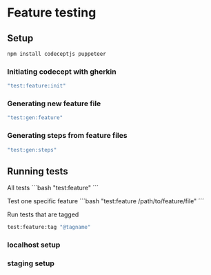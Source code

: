 # Feature testing

## Setup

```bash
npm install codeceptjs puppeteer
```

### Initiating codecept with gherkin

```bash
"test:feature:init"
```

### Generating new feature file

```bash
"test:gen:feature"
```

### Generating steps from feature files

```bash
"test:gen:steps"
```

## Running tests

All tests
´´´bash
"test:feature"
´´´

Test one specific feature
´´´bash
"test:feature /path/to/feature/file"
´´´

Run tests that are tagged

```bash
test:feature:tag "@tagname"
```

### localhost setup

### staging setup
